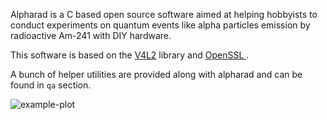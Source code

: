 Alpharad is a C based open source software aimed at helping hobbyists to conduct experiments on quantum events like alpha particles emission by radioactive Am-241 with DIY hardware.

This software is based on the [V4L2](https://www.linuxtv.org/) library and [OpenSSL ](https://www.openssl.org/).

A bunch of helper utilities are provided along with alpharad and can be found in `qa` section.

![example-plot](https://user-images.githubusercontent.com/3757084/98234271-42f43c00-1f71-11eb-8a4f-f7014d84e67c.png)

